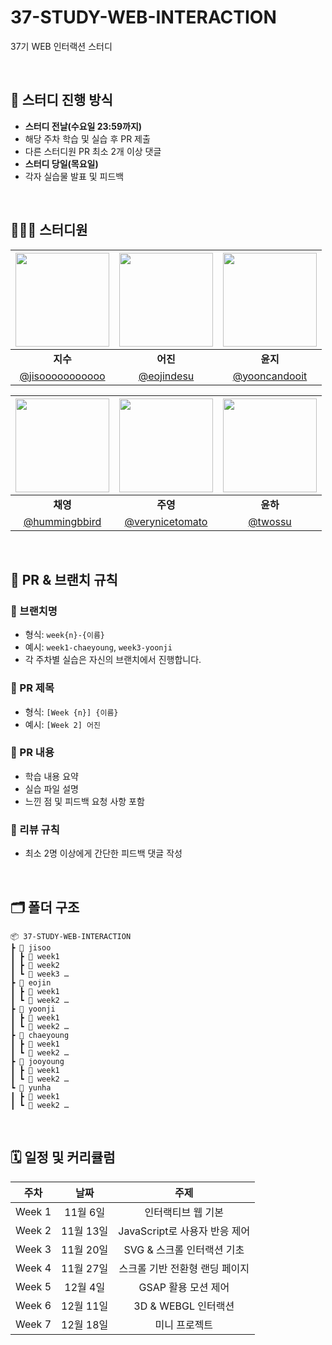 # 37-STUDY-WEB-INTERACTION
37기 WEB 인터랙션 스터디

<br/>

## 📍 스터디 진행 방식
- **스터디 전날(수요일 23:59까지)**
- 해당 주차 학습 및 실습 후 PR 제출
- 다른 스터디원 PR 최소 2개 이상 댓글
- **스터디 당일(목요일)**
- 각자 실습물 발표 및 피드백

<br/>

## 🧙🏻‍♀️ 스터디원
<div>

| <img src="https://github.com/jisooooooooooo.png" width="150"> | <img src="https://github.com/eojindesu.png" width="150"> | <img src="https://github.com/yooncandooit.png" width="150"> |
|:---:|:---:|:---:|
| **지수** | **어진** | **윤지** |
| [@jisooooooooooo](https://github.com/jisooooooooooo) | [@eojindesu](https://github.com/eojindesu) | [@yooncandooit](https://github.com/yooncandooit) |

</div>

<div>

| <img src="https://github.com/hummingbbird.png" width="150"> | <img src="https://github.com/verynicetomato.png" width="150"> | <img src="https://github.com/twossu.png" width="150"> |
|:---:|:---:|:---:|
| **채영** | **주영** | **윤하** |
| [@hummingbbird](https://github.com/hummingbbird) | [@verynicetomato](https://github.com/verynicetomato) | [@twossu](https://github.com/twossu) |

</div>

<br/>

## 🔀 PR & 브랜치 규칙

### 🔸 브랜치명
- 형식: `week{n}-{이름}`  
- 예시: `week1-chaeyoung`, `week3-yoonji`  
- 각 주차별 실습은 자신의 브랜치에서 진행합니다.

### 🔸 PR 제목
- 형식: `[Week {n}] {이름}`  
- 예시: `[Week 2] 어진`

### 🔸 PR 내용
- 학습 내용 요약  
- 실습 파일 설명  
- 느낀 점 및 피드백 요청 사항 포함

### 🔸 리뷰 규칙
- 최소 2명 이상에게 간단한 피드백 댓글 작성  

<br/>

## 🗂️ 폴더 구조
```
📦 37-STUDY-WEB-INTERACTION
┣ 📂 jisoo
┃ ┣ 📂 week1
┃ ┣ 📂 week2
┃ ┗ 📂 week3 …
┣ 📂 eojin
┃ ┣ 📂 week1
┃ ┗ 📂 week2 …
┣ 📂 yoonji
┃ ┣ 📂 week1
┃ ┗ 📂 week2 …
┣ 📂 chaeyoung
┃ ┣ 📂 week1
┃ ┗ 📂 week2 …
┣ 📂 jooyoung
┃ ┣ 📂 week1
┃ ┗ 📂 week2 …
┗ 📂 yunha
┃ ┣ 📂 week1
┃ ┗ 📂 week2 …
```
<br/>

## 🗓️ 일정 및 커리큘럼

| 주차 | 날짜 | 주제 |
|:---:|:---:|:---:|
| Week 1 | 11월 6일 | 인터랙티브 웹 기본 |
| Week 2 | 11월 13일 | JavaScript로 사용자 반응 제어 |
| Week 3 | 11월 20일 | SVG & 스크롤 인터랙션 기초 |
| Week 4 | 11월 27일 | 스크롤 기반 전환형 랜딩 페이지 |
| Week 5 | 12월 4일 | GSAP 활용 모션 제어 |
| Week 6 | 12월 11일 | 3D & WEBGL 인터랙션 |
| Week 7 | 12월 18일 | 미니 프로젝트 |
